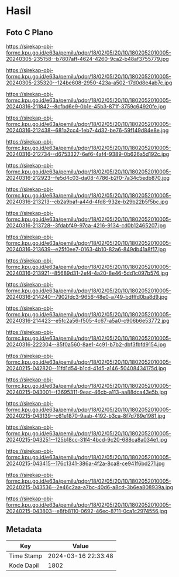 # Hasil

## Foto C Plano

https://sirekap-obj-formc.kpu.go.id/e63a/pemilu/pdpr/18/02/05/20/10/1802052010005-20240305-235158--b7807aff-4624-4260-9ca2-b48af3755779.jpg

https://sirekap-obj-formc.kpu.go.id/e63a/pemilu/pdpr/18/02/05/20/10/1802052010005-20240305-235320--124be608-2950-423a-a502-17d0d8e4ab7c.jpg

https://sirekap-obj-formc.kpu.go.id/e63a/pemilu/pdpr/18/02/05/20/10/1802052010005-20240316-211842--8cfbd6e9-0b1e-45b3-871f-3759c64920fe.jpg

https://sirekap-obj-formc.kpu.go.id/e63a/pemilu/pdpr/18/02/05/20/10/1802052010005-20240316-212438--681a2cc4-1eb7-4d32-be76-59f149d84e8e.jpg

https://sirekap-obj-formc.kpu.go.id/e63a/pemilu/pdpr/18/02/05/20/10/1802052010005-20240316-212734--d6753327-6ef6-4af4-9389-0b626a5d192c.jpg

https://sirekap-obj-formc.kpu.go.id/e63a/pemilu/pdpr/18/02/05/20/10/1802052010005-20240316-212923--fe5d4c03-da08-4786-b2f0-7a34c5edb870.jpg

https://sirekap-obj-formc.kpu.go.id/e63a/pemilu/pdpr/18/02/05/20/10/1802052010005-20240316-213213--cb2a9baf-a44d-4fd8-932e-b29b22b5f5bc.jpg

https://sirekap-obj-formc.kpu.go.id/e63a/pemilu/pdpr/18/02/05/20/10/1802052010005-20240316-213728--3fdabf49-97ca-4216-9134-cd0b12465207.jpg

https://sirekap-obj-formc.kpu.go.id/e63a/pemilu/pdpr/18/02/05/20/10/1802052010005-20240316-213639--e25f0ee7-0163-4b10-82a6-849db41a8f17.jpg

https://sirekap-obj-formc.kpu.go.id/e63a/pemilu/pdpr/18/02/05/20/10/1802052010005-20240316-213921--85689d31-2ef4-4a20-8e46-5dd1c097b576.jpg

https://sirekap-obj-formc.kpu.go.id/e63a/pemilu/pdpr/18/02/05/20/10/1802052010005-20240316-214240--7902fdc3-9656-48e0-a749-bdfffd0ba8d9.jpg

https://sirekap-obj-formc.kpu.go.id/e63a/pemilu/pdpr/18/02/05/20/10/1802052010005-20240316-214423--e5fc2a56-f505-4c67-a5a0-c906b6e53772.jpg

https://sirekap-obj-formc.kpu.go.id/e63a/pemilu/pdpr/18/02/05/20/10/1802052010005-20240316-222304--85f0a560-8ae1-4c91-b7b2-dbf3fbfd9154.jpg

https://sirekap-obj-formc.kpu.go.id/e63a/pemilu/pdpr/18/02/05/20/10/1802052010005-20240215-042820--11fd1d54-b1cd-41d5-a146-50408434175d.jpg

https://sirekap-obj-formc.kpu.go.id/e63a/pemilu/pdpr/18/02/05/20/10/1802052010005-20240215-043001--f3695311-9eac-46cb-a113-aa88dca43e5b.jpg

https://sirekap-obj-formc.kpu.go.id/e63a/pemilu/pdpr/18/02/05/20/10/1802052010005-20240215-043139--c61e1870-9aab-4192-b3ca-8f7d789e1981.jpg

https://sirekap-obj-formc.kpu.go.id/e63a/pemilu/pdpr/18/02/05/20/10/1802052010005-20240215-043251--125b18cc-31f4-4bcd-9c20-688ca8a034e1.jpg

https://sirekap-obj-formc.kpu.go.id/e63a/pemilu/pdpr/18/02/05/20/10/1802052010005-20240215-043415--176c1341-386a-4f2a-8ca8-ce941f6bd271.jpg

https://sirekap-obj-formc.kpu.go.id/e63a/pemilu/pdpr/18/02/05/20/10/1802052010005-20240215-043536--2e46c2aa-a7bc-40d6-a8cd-3b6ea808939a.jpg

https://sirekap-obj-formc.kpu.go.id/e63a/pemilu/pdpr/18/02/05/20/10/1802052010005-20240215-043803--e8fb8110-0692-46ec-8711-0ca1c2974556.jpg


## Metadata

| Key        | Value               |
| ---------- | ------------------- |
| Time Stamp | 2024-03-16 22:33:48 |
| Kode Dapil | 1802                |



